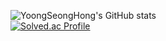 ![YoongSeongHong's GitHub stats](https://github-readme-stats.vercel.app/api?username=YoongSeongHong&show_icons=true&theme=highcontrast)  
[![Solved.ac Profile](http://mazassumnida.wtf/api/generate_badge?boj=ghlee00125)](https://solved.ac/songhow53)

